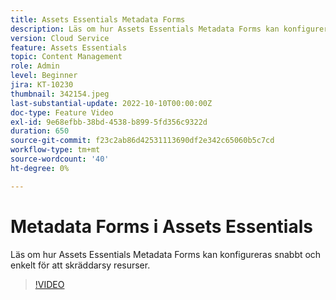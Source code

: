 ```yaml
---
title: Assets Essentials Metadata Forms
description: Läs om hur Assets Essentials Metadata Forms kan konfigureras snabbt och enkelt för att skräddarsy metadata för resurser.
version: Cloud Service
feature: Assets Essentials
topic: Content Management
role: Admin
level: Beginner
jira: KT-10230
thumbnail: 342154.jpeg
last-substantial-update: 2022-10-10T00:00:00Z
doc-type: Feature Video
exl-id: 9e68efbb-38bd-4538-b899-5fd356c9322d
duration: 650
source-git-commit: f23c2ab86d42531113690df2e342c65060b5c7cd
workflow-type: tm+mt
source-wordcount: '40'
ht-degree: 0%

---
```


# Metadata Forms i Assets Essentials

Läs om hur Assets Essentials Metadata Forms kan konfigureras snabbt och enkelt för att skräddarsy resurser.

>[!VIDEO](https://video.tv.adobe.com/v/342154?quality=12&learn=on)
